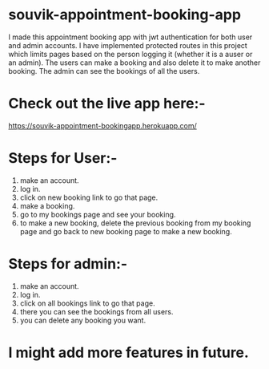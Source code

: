 # souvik-appointment-booking-app
I made this appointment booking app with jwt authentication for both user and admin accounts. I have implemented protected routes in this project which limits pages based on the person logging it (whether it is a auser or an admin). The users can make a booking and also delete it to make another booking. The admin can see the bookings of all the users.

# Check out the live app here:-
https://souvik-appointment-bookingapp.herokuapp.com/

# Steps for User:-
1) make an account.
2) log in.
3) click on new booking link to go that page.
4) make a booking.
5) go to my bookings page and see your booking.
6) to make a new booking, delete the previous booking from my booking page and go back to new booking page to make a new booking.

# Steps for admin:-
1) make an account.
2) log in.
3) click on all bookings link to go that page.
4) there you can see the bookings from all users.
5) you can delete any booking you want.

# I might add more features in future.


